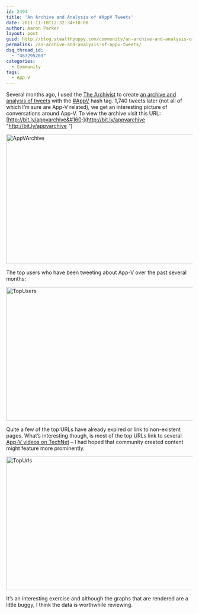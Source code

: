 ```yaml
---
id: 2494
title: 'An Archive and Analysis of #AppV Tweets'
date: 2011-11-10T12:32:34+10:00
author: Aaron Parker
layout: post
guid: http://blog.stealthpuppy.com/community/an-archive-and-analysis-of-appv-tweets/
permalink: /an-archive-and-analysis-of-appv-tweets/
dsq_thread_id:
  - "467295269"
categories:
  - Community
tags:
  - App-V
---
```

Several months ago, I used the [The Archivist](http://archivist.visitmix.com/) to create [an archive and analysis of tweets](http://bit.ly/appvarchive) with the [#AppV](https://twitter.com/#!/search/%23AppV) hash tag. 1,740 tweets later (not all of which I&#8217;m sure are App-V related), we get an interesting picture of conversations around App-V. To view the archive visit this URL: [http://bit.ly/appvarchive&#160;](http://bit.ly/appvarchive "http://bit.ly/appvarchive  ") 

[<img style="background-image: none; border-bottom: 0px; border-left: 0px; padding-left: 0px; padding-right: 0px; display: inline; border-top: 0px; border-right: 0px; padding-top: 0px" title="AppVArchive" border="0" alt="AppVArchive" src="http://stealthpuppy.com/wp-content/uploads/2011/11/AppVArchive_thumb.png" width="660" height="351" />](http://stealthpuppy.com/wp-content/uploads/2011/11/AppVArchive.png)

The top users who have been tweeting about App-V over the past several months:

[<img style="background-image: none; border-bottom: 0px; border-left: 0px; padding-left: 0px; padding-right: 0px; display: inline; border-top: 0px; border-right: 0px; padding-top: 0px" title="TopUsers" border="0" alt="TopUsers" src="http://stealthpuppy.com/wp-content/uploads/2011/11/TopUsers_thumb.png" width="660" height="362" />](http://stealthpuppy.com/wp-content/uploads/2011/11/TopUsers.png)

Quite a few of the top URLs have already expired or link to non-existent pages. What&#8217;s interesting though, is most of the top URLs link to several [App-V videos on TechNet](http://technet.microsoft.com/en-us/windows/ff383366.aspx#APP-V) – I had hoped that community created content might feature more prominently.

[<img style="background-image: none; border-bottom: 0px; border-left: 0px; padding-left: 0px; padding-right: 0px; display: inline; border-top: 0px; border-right: 0px; padding-top: 0px" title="TopUrls" border="0" alt="TopUrls" src="http://stealthpuppy.com/wp-content/uploads/2011/11/TopUrls_thumb.png" width="660" height="361" />](http://stealthpuppy.com/wp-content/uploads/2011/11/TopUrls.png)

It&#8217;s an interesting exercise and although the graphs that are rendered are a little buggy, I think the data is worthwhile reviewing.